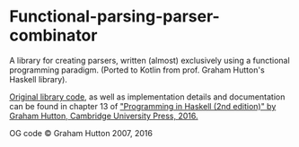 # Functional-parsing-parser-combinator
A library for creating parsers, written (almost) exclusively using a functional programming paradigm. (Ported to Kotlin from prof. Graham Hutton's Haskell library).

[Original library code](./src/main/orginal_code.hs), as well as implementation details and documentation can be found
in chapter 13 of ["Programming in Haskell (2nd edition)" by Graham Hutton, Cambridge University Press, 2016.](https://www.cs.nott.ac.uk/~pszgmh/pih.html)

OG code © Graham Hutton 2007, 2016
